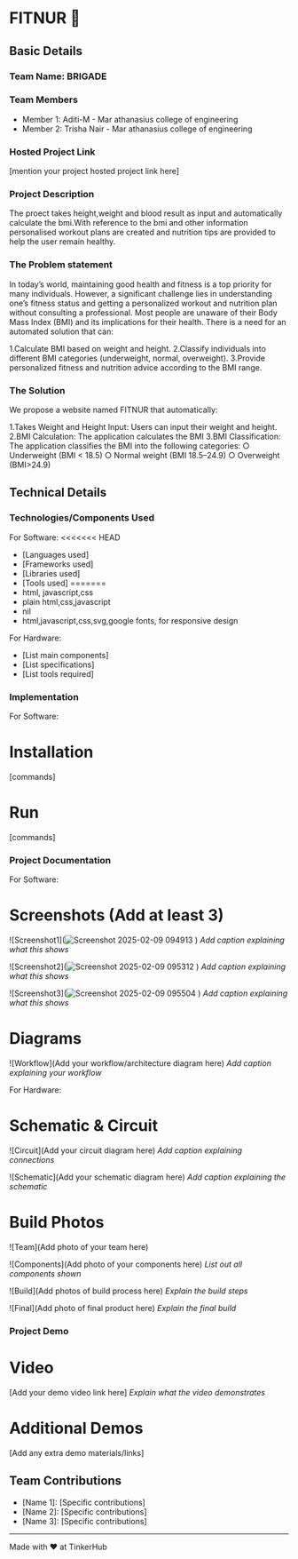 # FITNUR 🎯


## Basic Details
### Team Name: BRIGADE


### Team Members
- Member 1: Aditi-M - Mar athanasius college of engineering
- Member 2: Trisha Nair - Mar athanasius college of engineering

### Hosted Project Link
[mention your project hosted project link here]

### Project Description
The proect takes height,weight and blood result as input and automatically calculate the bmi.With reference to the bmi and other information personalised workout plans are created and nutrition tips are provided to help the user remain healthy.

### The Problem statement
In today’s world, maintaining good health and fitness is a top priority for many individuals. However, a significant challenge lies in understanding one’s fitness status and getting a personalized workout and nutrition plan without consulting a professional. Most people are unaware of their Body Mass Index (BMI) and its implications for their health. There is a need for an automated solution that can:

1.Calculate BMI based on weight and height. 
2.Classify individuals into different BMI categories (underweight, normal, overweight). 
3.Provide personalized fitness and nutrition advice according to the BMI range.

### The Solution
We propose a website named FITNUR that automatically:

1.Takes Weight and Height Input: Users can input their weight and height. 
2.BMI Calculation: The application calculates the BMI 
3.BMI Classification: The application classifies the BMI into the following categories: 
○ Underweight (BMI < 18.5) 
○ Normal weight (BMI 18.5–24.9)
○ Overweight (BMI>24.9)

## Technical Details
### Technologies/Components Used
For Software:
<<<<<<< HEAD
- [Languages used]
- [Frameworks used]
- [Libraries used]
- [Tools used]
=======
- html, javascript,css
- plain html,css,javascript
- nil
- html,javascript,css,svg,google fonts, for responsive design 


For Hardware:
- [List main components]
- [List specifications]
- [List tools required]

### Implementation
For Software:
# Installation
[commands]

# Run
[commands]

### Project Documentation
For Software:

# Screenshots (Add at least 3)
![Screenshot1](![Screenshot 2025-02-09 094913](https://github.com/user-attachments/assets/4216eff9-834d-426d-b935-f296afe0dda3)
)
*Add caption explaining what this shows*

![Screenshot2](![Screenshot 2025-02-09 095312](https://github.com/user-attachments/assets/cbe91392-c8c4-4ef9-92fa-521a6c7d45cd)
)
*Add caption explaining what this shows*

![Screenshot3](![Screenshot 2025-02-09 095504](https://github.com/user-attachments/assets/ccf4498e-8803-42fc-a652-ff50bfbda4ef)
)
*Add caption explaining what this shows*

# Diagrams
![Workflow](Add your workflow/architecture diagram here)
*Add caption explaining your workflow*

For Hardware:

# Schematic & Circuit
![Circuit](Add your circuit diagram here)
*Add caption explaining connections*

![Schematic](Add your schematic diagram here)
*Add caption explaining the schematic*

# Build Photos
![Team](Add photo of your team here)


![Components](Add photo of your components here)
*List out all components shown*

![Build](Add photos of build process here)
*Explain the build steps*

![Final](Add photo of final product here)
*Explain the final build*

### Project Demo
# Video
[Add your demo video link here]
*Explain what the video demonstrates*

# Additional Demos
[Add any extra demo materials/links]

## Team Contributions
- [Name 1]: [Specific contributions]
- [Name 2]: [Specific contributions]
- [Name 3]: [Specific contributions]

---
Made with ❤️ at TinkerHub
